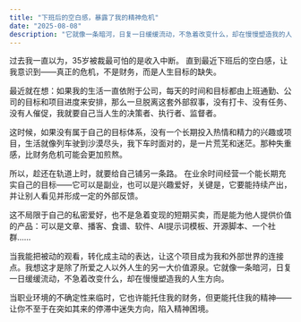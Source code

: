 ```yaml
---
title: "下班后的空白感，暴露了我的精神危机"
date: "2025-08-08"
description: "它就像一条暗河，日复一日缓缓流动，不急着改变什么，却在慢慢塑造我的人生方向"
---
```


过去我一直以为，35岁被裁最可怕的是收入中断。
直到最近下班后的空白感，让我意识到——真正的危机，不是财务，而是人生目标的缺失。

最近就在想：如果我的生活一直依附于公司，每天的时间和目标都由上班通勤、公司的目标和项目进度来安排，那么一旦脱离这套外部叙事，没有打卡、没有任务、没有人催促，我就要自己当人生的决策者、执行者、监督者。

这时候，如果没有属于自己的目标体系，没有一个长期投入热情和精力的兴趣或项目，生活就像列车驶到沙漠尽头，我下车时面对的，是一片荒芜和迷茫。那种失重感，比财务危机可能会更加煎熬。

所以，趁还在轨道上时，就要给自己铺另一条路。
在业余时间经营一个能长期充实自己的目标——它可以是副业，也可以是兴趣爱好，关键是，它要能持续产出，并让别人看见并形成一定的外部反馈。

这不局限于自己的私密爱好，也不是急着变现的短期买卖，而是能为他人提供价值的产品：可以是文章、播客、食谱、软件、AI提示词模板、开源脚本、一个社群……

当我能把被动的观看，转化成主动的表达，让这个项目成为我和外部世界的连接点。我想这才是除了所爱之人以外人生的另一大价值源泉。它就像一条暗河，日复一日缓缓流动，不急着改变什么，却在慢慢塑造我的人生方向。

当职业环境的不确定性来临时，它也许能托住我的财务，但更能托住我的精神——让你不至于在突如其来的停滞中迷失方向，陷入精神困境。
